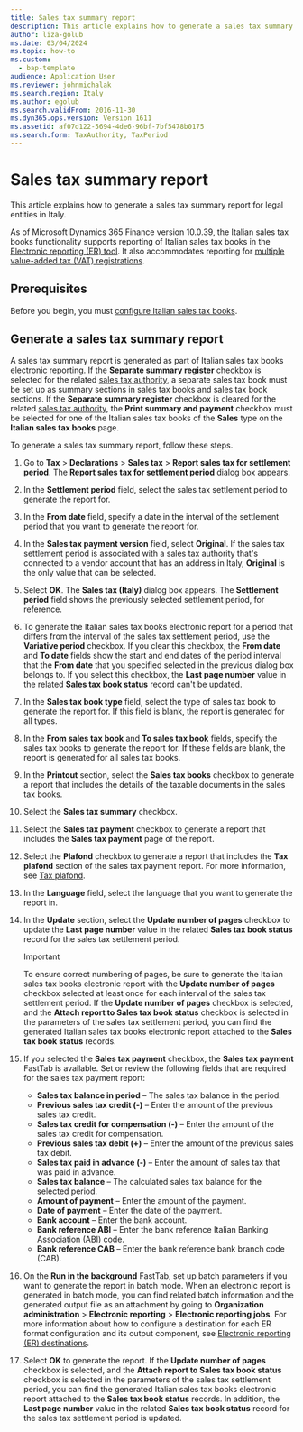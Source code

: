 ```yaml
---
title: Sales tax summary report
description: This article explains how to generate a sales tax summary report for legal entities in Italy.
author: liza-golub
ms.date: 03/04/2024
ms.topic: how-to
ms.custom: 
  - bap-template
audience: Application User
ms.reviewer: johnmichalak
ms.search.region: Italy
ms.author: egolub
ms.search.validFrom: 2016-11-30
ms.dyn365.ops.version: Version 1611
ms.assetid: af07d122-5694-4de6-96bf-7bf5478b0175
ms.search.form: TaxAuthority, TaxPeriod
---
```


# Sales tax summary report

This article explains how to generate a sales tax summary report for legal entities in Italy.

As of Microsoft Dynamics 365 Finance version 10.0.39, the Italian sales tax books functionality supports reporting of Italian sales tax books in the [Electronic reporting (ER) tool](/dynamics365/fin-ops-core/dev-itpro/analytics/general-electronic-reporting). It also accommodates reporting for [multiple value-added tax (VAT) registrations](../global/emea-multiple-vat-registration-numbers.md).

## Prerequisites

Before you begin, you must [configure Italian sales tax books](emea-ita-sales-tax-books.md).

## Generate a sales tax summary report

A sales tax summary report is generated as part of Italian sales tax books electronic reporting. If the **Separate summary register** checkbox is selected for the related [sales tax authority](emea-ita-vat-statements-details.md#sales-tax-authority), a separate sales tax book must be set up as summary sections in sales tax books and sales tax book sections. If the **Separate summary register** checkbox is cleared for the related [sales tax authority](emea-ita-vat-statements-details.md#sales-tax-authority), the **Print summary and payment** checkbox must be selected for one of the Italian sales tax books of the **Sales** type on the **Italian sales tax books** page.

To generate a sales tax summary report, follow these steps.

1. Go to **Tax** \> **Declarations** \> **Sales tax** \> **Report sales tax for settlement period**. The **Report sales tax for settlement period** dialog box appears.
1. In the **Settlement period** field, select the sales tax settlement period to generate the report for.
1. In the **From date** field, specify a date in the interval of the settlement period that you want to generate the report for.
1. In the **Sales tax payment version** field, select **Original**. If the sales tax settlement period is associated with a sales tax authority that's connected to a vendor account that has an address in Italy, **Original** is the only value that can be selected.
1. Select **OK**. The **Sales tax (Italy)** dialog box appears. The **Settlement period** field shows the previously selected settlement period, for reference.
1. To generate the Italian sales tax books electronic report for a period that differs from the interval of the sales tax settlement period, use the **Variative period** checkbox. If you clear this checkbox, the **From date** and **To date** fields show the start and end dates of the period interval that the **From date** that you specified selected in the previous dialog box belongs to. If you select this checkbox, the **Last page number** value in the related **Sales tax book status** record can't be updated.
1. In the **Sales tax book type** field, select the type of sales tax book to generate the report for. If this field is blank, the report is generated for all types.
1. In the **From sales tax book** and **To sales tax book** fields, specify the sales tax books to generate the report for. If these fields are blank, the report is generated for all sales tax books.
1. In the **Printout** section, select the **Sales tax books** checkbox to generate a report that includes the details of the taxable documents in the sales tax books.
1. Select the **Sales tax summary** checkbox.
1. Select the **Sales tax payment** checkbox to generate a report that includes the **Sales tax payment** page of the report.
1. Select the **Plafond** checkbox to generate a report that includes the **Tax plafond** section of the sales tax payment report. For more information, see [Tax plafond](emea-ita-exil-tax-plafond.md).
1. In the **Language** field, select the language that you want to generate the report in.
1. In the **Update** section, select the **Update number of pages** checkbox to update the **Last page number** value in the related **Sales tax book status** record for the sales tax settlement period.

    > [!IMPORTANT]
    > To ensure correct numbering of pages, be sure to generate the Italian sales tax books electronic report with the **Update number of pages** checkbox selected at least once for each interval of the sales tax settlement period. If the **Update number of pages** checkbox is selected, and the **Attach report to Sales tax book status** checkbox is selected in the parameters of the sales tax settlement period, you can find the generated Italian sales tax books electronic report attached to the **Sales tax book status** records.

1. If you selected the **Sales tax payment** checkbox, the **Sales tax payment** FastTab is available. Set or review the following fields that are required for the sales tax payment report:

    - **Sales tax balance in period** – The sales tax balance in the period.
    - **Previous sales tax credit (-)** – Enter the amount of the previous sales tax credit.
    - **Sales tax credit for compensation (-)** – Enter the amount of the sales tax credit for compensation.
    - **Previous sales tax debit (+)** – Enter the amount of the previous sales tax debit.
    - **Sales tax paid in advance (-)** – Enter the amount of sales tax that was paid in advance.
    - **Sales tax balance** – The calculated sales tax balance for the selected period.
    - **Amount of payment** – Enter the amount of the payment.
    - **Date of payment** – Enter the date of the payment.
    - **Bank account** – Enter the bank account.
    - **Bank reference ABI** – Enter the bank reference Italian Banking Association (ABI) code.
    - **Bank reference CAB** – Enter the bank reference bank branch code (CAB).

1. On the **Run in the background** FastTab, set up batch parameters if you want to generate the report in batch mode. When an electronic report is generated in batch mode, you can find related batch information and the generated output file as an attachment by going to **Organization administration** \> **Electronic reporting** \> **Electronic reporting jobs**. For more information about how to configure a destination for each ER format configuration and its output component, see [Electronic reporting (ER) destinations](../../../fin-ops-core/dev-itpro/analytics/electronic-reporting-destinations.md).
1. Select **OK** to generate the report. If the **Update number of pages** checkbox is selected, and the **Attach report to Sales tax book status** checkbox is selected in the parameters of the sales tax settlement period, you can find the generated Italian sales tax books electronic report attached to the **Sales tax book status** records. In addition, the **Last page number** value in the related **Sales tax book status** record for the sales tax settlement period is updated.
